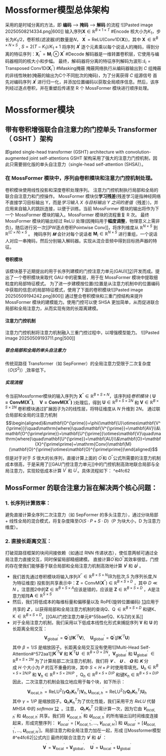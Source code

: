 # Mossformer模型总体架构
采用的是时域分离的方法，即 **编码** ——> **掩码** ——> **解码** 的流程
![[Pasted image 20250508214334.png|600]]
输入序列$\mathbf{X}\in\mathbb{R}^{B\times1\times T}$
#Encode
核大小为$K_1$，步长为$K_1/2$，卷积核(滤波器)的数量是$N$，
$\mathbf{X}^{^{\prime}}=\mathrm{ReLU}(\mathrm{Conv}1\mathrm{D}(\mathbf{X}))$，其中 $\mathbf{X}^{^{\prime}}\in\mathbb{R}^{B\times N\times S}$ , $S=2(T-K_{1})/K_{1}+1$
将序列 $𝐗^′$ 逐个元素乘以每个说话人的掩码，得到分离的特征序列：$\mathbf{X}_i^{\prime\prime}=\mathbf{M}_i\otimes\mathbf{X^{\prime}}$
#Decode
解码器是一维转置卷积层，它使用与编码器相同的核大小和步幅。
最终，解i码器将分离的特征序列解码为波形:$\hat{s}_i=\text{Transposed Conv}1\mathrm{D}(\mathbf{X}_i^{\prime\prime})$
#Masking掩蔽
掩蔽网络执行从编码器输出到 $C$ 组掩蔽的非线性映射(掩蔽的输出为C个不同批次的掩码)，为了分离获得 $C$ 组源信号
首先对编码序列 $𝐗^′$ 进行归一化，并添加位置编码以获取全局顺序信息。然后，该序列经过逐点卷积，并在重塑后传递至 R 个 MossFormer 模块进行顺序处理。


# Mossformer模块
## 带有卷积增强联合自注意力的门控单头 Transformer（ GSHT ）架构
即gated single-head transformer (GSHT) architecture with convolution-augmented joint self-attentions
GSHT 架构采用了强大的注意力门控机制，因此只需要弱化版的单头自注意力（single-head self-attention (SHSA)）。
### 在 MossFormer 模块中，序列由卷积模块和注意力门控机制处理。
卷积模块使用线性投影和深度卷积处理序列。
注意力门控机制执行局部和全局的联合自注意力和门控操作。
MossFormer 模块仅**学习残差**(残差学习是指神经网络不直接学习目标输出 Y，而是*学习输入 X 与目标输出 Y 之间的差值*（残差）)，并应用来自输入的跳跃连接，以便于训练。当前 MossFormer 模块的输出将作为下一个 MossFormer 模块的输入。MossFormer 模块的流程重复 R 次。
最终 MossFormer 模块的输出经过 ReLU 处理(因掩码用于**幅度调整**，物理意义上需非负)，随后进行另一次[[PW逐点卷积Pointwise Conv]]，将序列维度从 $\mathbb{R}^{N\times S}$ 到 $\mathbb{R}^{(C\times N)\times S}$ 。
掩码序列 $𝐌$ 会针对每个说话者 $\mathbf{M}_{i}\in\mathbb{R}^{N\times S}$ 进行重组，一个说话人对应一串掩码，然后分别输入解码器。实现从混合音频中得到目标扬声器的特征。

#### 卷积模块
该模块基于近期提出的用于长序列建模的门控注意力单元(GAU)[[12](https://ar5iv.labs.arxiv.org/html/2202.10447?immersive_translate_auto_translate=1)]开发而成。提出了一个卷积模块来取代 GAU 中的密集层，用于在 MossFormer 模块中提取细粒度的局部特征模式。
为了进一步建模按位置(位置是从注意力机制中的位置编码中获取的信息)的局部特征模式，使用了下面的卷积模块![[Pasted image 20250509194242.png|800]]
通过整合卷积模块和三重门控结构来提升 MossFormer 模块的建模能力。使用门控可以使 SHSA 更加简单，从而促进联合局部和全局注意力，从而实现有效的长距离建模。

#### 注意力门控机制
注意力门控机制将注意力机制融入三重门控过程中，以增强模型能力。
![[Pasted image 20250509193711.png|500]]

##### 联合局部和全局的单头自注意力
传统双路径 Transformer（如 SepFormer）的全局注意力受限于二次复杂度（$O(S^2)$）,效率低下。
##### 实现流程
令当前Mossformer模块的输入序列为 $\mathbf{X}^{\prime\prime}\in\mathbb{R}^{B \times S\times N}$，该序列经*卷积模块* ( $\mathbf{U=ConvM(X^{\prime\prime})},\quad\mathbf{V=ConvM(X^{\prime\prime})}$ )处理后，得到 $\mathbf{U}\in\mathbb{R}^{B \times S\times2N}$ 和 $\mathbf{V}\in\mathbb{R}^{B \times S\times2N}$
卷积模块通过扩展因子为2的线性层，将特征维度从 $N$ 升维到 $2N$。
通过联合局部和全局的注意力机制
$$\begin{aligned}&\mathbf{O^{\prime}}=\phi(\mathbf{U}\otimes\mathbf{V^{\prime}})\quad\mathrm{where}\quad\mathbf{V^{\prime}}=\mathbf{AV}\\&\mathbf{O^{\prime\prime}}=\mathbf{U^{\prime}}\otimes\mathbf{V}\quad\mathrm{where}\quad\mathbf{U^{\prime}}=\mathbf{AU}\\&\mathbf{O}=\mathbf{X}^{\prime\prime}+\mathrm{Conv}\mathbf{M}(\mathbf{O}^{\prime}\otimes\mathbf{O}^{\prime\prime})\end{aligned}$$ 
但是对于对于 $S$ 很大的长序列，直接计算上面的 $O^{\prime}$和 $O^{{\prime}{\prime}}$公式所需要的注意力机制成本很高，于是采用了[[GAU门控注意力单元]]中的门控机制高效地联合局部与全局注意力，实现较低成本计算 $V^{\prime}$ 和 $U^{\prime}$。具体流程如下： ^e4fc62


## MossFormer 的**联合注意力**旨在解决两个核心问题：
### 1. 长序列计算效率：
避免直接计算全序列二次注意力（如 SepFormer 的多头注意力），通过分块局部 + 线性全局的混合模式，将复杂度降至$O(S \cdot P + S \cdot D)$（P 为块大小，D 为注意力维度）。
### 2. 直接长距离交互：
打破双路径框架的块间间接依赖（如通过 RNN 传递状态），使任意两帧可通过全局注意力直接交互，同时保留局部精细建模。
直接计算$O^{\prime}$和$O^{\prime\prime}$其效率很低，门控的存在使我们能够基于联合局部和全局注意力机制高效地计算 $𝐕^′$ 和 $𝐔^′$ 。
- 我们首先通过卷积模块将输入序列$X^{\prime\prime}\in\mathbb{R}^{B \times S\times N}\text{(B为批次,S 为序列长度,N 为特征维度)}$ 投影到共享表示中：$\mathbf{Z}=\mathrm{ConvM}(\mathbf{X}^{\prime\prime})\in\mathbb{R}^{B \times S\times D}$ ，其中 $D≪N$ 。注意图2中的$\mathbf{Z}\in\mathbb{R}^{B \times S\times A}$应该是错的，应该是 $\mathbf{Z}\in\mathbb{R}^{B \times S\times D}$ ，$A$是注意力矩阵$\mathbf{A}\in\mathbb{R}^{S\times S}$ 
- 然后，我们将低成本的每维标量和偏移量以及 RoPE(旋转位置编码) [13](https://ar5iv.labs.arxiv.org/html/2302.11824?immersive_translate_auto_translate=1#bib.bib13)应用于共享的 $𝐙$ ，以获得局部和全局注意力机制的查询$\mathrm{Q}\mathrm{、Q}^{^{\prime}}\in\mathbb{R}^{B \times S\times D}$ 和键$\mathrm{K、K}^{^{\prime}}\in\mathbb{R}^{B \times S\times D}$。[[GAU门控注意力单元#^55baef|Q、K与Z的关系]]
- 对于全局注意力机制，我们采用以下低成本线性化形式来捕捉序列 𝐕 和 𝐔 的长距离全局交互：$$\mathbf{V}_{\mathrm{global}}^{\prime}=\mathbf{Q}^{\prime}\left(\beta\mathbf{K}^{\prime T}\mathbf{V}\right),\quad\mathbf{U}_{\mathrm{global}}^{\prime}=\mathbf{Q}^{\prime}\left(\beta\mathbf{K}^{\prime T}\mathbf{U}\right)$$其中 $β=1/S$ 是缩放因子。长距离全局交互没有使用![[Multi-Head Self-Attention#^572aa1]]$\mathbf{K}^{\prime T}\mathbf{V}$ 和 $\mathbf{K}^{\prime T}\mathbf{U}$ $\in\mathbb{R}^{B \times D\times 2N}$，$\mathbf{V}_{\mathrm{global}}^{\prime}$ 和 $\mathbf{U}_{\mathrm{global}}^{\prime}$ $\in\mathbb{R}^{B \times S\times 2N}$
为了计算局部二次注意力机制，我们将 $𝐕$ 、 $𝐔$ 、 $𝐐$ 和 $𝐊$ 分成 $H$ 个大小为 $P$ 的互不重叠的块，其中 $S<H×P$ 时使用零填充。$\mathbf{U}_h\in\mathbb{R}^{B \times S\times2N/P}$ 和 $\mathbf{V}_h\in\mathbb{R}^{B \times S\times2N/P}$ ，$\mathrm{Q}_h\in\mathbb{R}^{B \times S\times D/P}$ 和键$\mathrm{K}_h\in\mathbb{R}^{B \times S\times D/P}$因此，二次注意力机制会独立地应用于每个块，如下所示：$$\mathbf{V}_{\mathrm{local},h}^{^{\prime}}=\mathrm{ReLU}^2\left(\gamma\mathbf{Q}_h\mathbf{K}_h^T\right)\mathbf{V}_h,\mathbf{U}_{\mathrm{local},h}^{^{\prime}}=\mathrm{ReLU}^2\left(\gamma\mathbf{Q}_h\mathbf{K}_h^T\right)\mathbf{U}_h$$其中 $γ=1/P$ 是缩放因子。$\mathbf{Q}_h\mathbf{K}_h^T$为了优化性能，我们采用平方 $ReLU$ 代替 $MHSA$ 中的 $softmax$ [12](https://ar5iv.labs.arxiv.org/html/2302.11824?immersive_translate_auto_translate=1#bib.bib12)  。注意， $𝐐_h​𝐊_h^T$ 只需计算一次，因为它由 $𝐕_{{local},h^′}$ 和 $𝐔_{{local},h^′}$ 共享。我们将 $𝐕^′_{{local},h}$ 和 $𝐔^′_{{local},h}$ 的所有输出沿时间维度连接起来，形成完整序列： $𝐕_{local}^′=[𝐕^′_{{local},1},…,𝐕^′_{{local},H}]$ 和 $𝐔_{local}^′=[𝐔^′_{{local},1},…,𝐔^′_{{local},H}]$。局部注意力和全局注意力加在一起，形成 [[Mossformer模型#^e4fc62|公式内]] 最终的联合注意力 $𝐕^′$ 和 $𝐔^′$ ：$$\mathbf{V}^{^{\prime}}=\mathbf{V}_{\mathrm{local}}^{^{\prime}}+\mathbf{V}_{\mathrm{global}}^{^{\prime}},\quad\mathbf{U}^{^{\prime}}=\mathbf{U}_{\mathrm{local}}^{^{\prime}}+\mathbf{U}_{\mathrm{global}}^{^{\prime}}$$


 